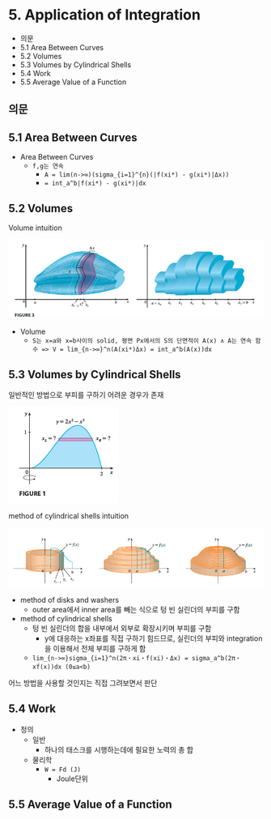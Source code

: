 # 5. Application of Integration

- 의문
- 5.1 Area Between Curves
- 5.2 Volumes
- 5.3 Volumes by Cylindrical Shells
- 5.4 Work
- 5.5 Average Value of a Function

## 의문

## 5.1 Area Between Curves

- Area Between Curves
  - `f,g는 연속`
    - `A = lim(n->∞)(sigma_{i=1}^{n}(|f(xi*) - g(xi*)|Δx))`
    - `= int_a^b|f(xi*) - g(xi*)|dx`

## 5.2 Volumes

Volume intuition

![](./images/ch5/volume_intuition1.png)

- Volume
  - `S는 x=a와 x=b사이의 solid, 평면 Px에서의 S의 단면적이 A(x) ∧ A는 연속 함수 => V = lim_{n->∞}^n(A(xi*)Δx) = int_a^b(A(x))dx`

## 5.3 Volumes by Cylindrical Shells

일반적인 방법으로 부피를 구하기 어려운 경우가 존재

![](./images/ch5/hard_to_get_volume_example1.png)

method of cylindrical shells intuition

![](./images/ch5/method_of_cylindrical_shells1.png)

- method of disks and washers
  - outer area에서 inner area를 빼는 식으로 텅 빈 실린더의 부피를 구함
- method of cylindrical shells
  - 텅 빈 실린더의 합을 내부에서 외부로 확장시키며 부피를 구함
    - y에 대응하는 x좌표를 직접 구하기 힘드므로, 실린더의 부피와 integration을 이용해서 전체 부피를 구하게 함
  - `lim_{n->∞}sigma_{i=1}^n(2π・xi・f(xi)・Δx) = sigma_a^b(2π・xf(x))dx (0≤a<b)`

어느 방법을 사용할 것인지는 직접 그려보면서 판단

## 5.4 Work

- 정의
  - 일반
    - 하나의 태스크를 시행하는데에 필요한 노력의 총 합
  - 물리학
    - `W = Fd (J)`
      - Joule단위

## 5.5 Average Value of a Function
